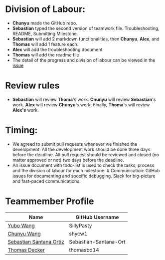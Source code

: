 # Division of Labour:

-   **Chunyu** made the GitHub repo.
-   **Sebastian** typed the second version of teamwork file. Troubleshooting, README, Submitting Milestone.
-   **Sebastian** will add 2 markdown functionalities, then **Chunyu**, **Alex**, and **Thomas** will add 1 feature each.
-   **Alex** will add the troubleshooting document
-   **Thomas** will add the readme file
-   The detail of the progress and division of labour can be viewed in the [issue](https://github.com/stat545ubc-2023/collaborative-group24/issues/15#issue-1903906386)

#  Review rules
-   **Sebastian** will review **Thoma**'s work. **Chunyu** will review **Sebastian**'s work. **Alex** will review **Chunyu**'s work. Finally, **Thoma**'s will review **Alex's** work.

# Timing:

-   We agreed to submit pull requests whenever we finished the development. All the development work should be done three days before the deadline. All pull request should be reviewed and closed (no matter approved or not) two days before the deadline.
-   An issue document with todo-list is used to check the tasks, process and the division of labour for each milestone. \# Communication: GitHub issues for documenting and specific debugging. Slack for big-picture and fast-paced communications.

# Teammember Profile

| Name                                                                            | GitHub Username       |
|-----------------------------------|-------------------------------------|
| [Yubo Wang](https://www.linkedin.com/in/yubo-wang-82499628b/)                   | SillyPasty            |
| [Chunyu Wang](https://www.linkedin.com/in/shycw1/)                              | shycw1                |
| [Sebastian Santana Ortiz](https://www.linkedin.com/in/sebastian-santana-ortiz/) | Sebastian-Santana-Ort |
| [Thomas Decker](https://www.linkedin.com/in/thomas-deckers/)                    | thomasbd14            |
